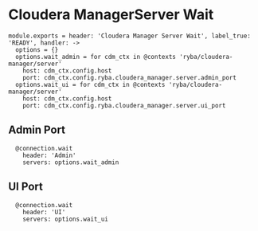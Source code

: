 
# Cloudera ManagerServer Wait

    module.exports = header: 'Cloudera Manager Server Wait', label_true: 'READY', handler: ->
      options = {}
      options.wait_admin = for cdm_ctx in @contexts 'ryba/cloudera-manager/server'
        host: cdm_ctx.config.host
        port: cdm_ctx.config.ryba.cloudera_manager.server.admin_port
      options.wait_ui = for cdm_ctx in @contexts 'ryba/cloudera-manager/server'
        host: cdm_ctx.config.host
        port: cdm_ctx.config.ryba.cloudera_manager.server.ui_port

## Admin Port

      @connection.wait
        header: 'Admin'
        servers: options.wait_admin

## UI Port

      @connection.wait
        header: 'UI'
        servers: options.wait_ui
